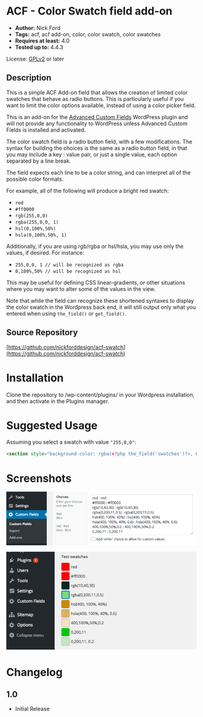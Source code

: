 ACF - Color Swatch field add-on
===

* **Author:** Nick Ford 
* **Tags:** acf, acf add-on, color, color swatch, color swatches
* **Requires at least:** 4.0  
* **Tested up to:** 4.4.3

License: [GPLv2](http://www.gnu.org/licenses/gpl-2.0.html) or later

Description
---

This is a simple ACF Add-on field that allows the creation of limited color swatches that behave as radio buttons. This is particularly useful if you want to limit the color options available, instead of using a color picker field. 

This is an add-on for the [Advanced Custom Fields](http://wordpress.org/extend/plugins/advanced-custom-fields/)
WordPress plugin and will not provide any functionality to WordPress unless Advanced Custom Fields is installed
and activated.

The color swatch field is a radio button field, with a few modifications. The syntax for building the choices is the same as a radio button field, in that you may include a key : value pair, or just a single value, each option separated by a line break. 

The field expects each line to be a color string, and can interpret all of the possible color formats.

For example, all of the following will produce a bright red swatch:

* `red`
* `#ff0000`
* `rgb(255,0,0)`
* `rgba(255,0,0, 1)`
* `hsl(0,100%,50%)`
* `hsla(0,100%,50%, 1)`

Additionally, if you are using rgb/rgba or hsl/hsla, you may use only the values, if desired. For instance:

* `255,0,0, 1 // will be recognized as rgba`
* `0,100%,50% // will be recognized as hsl`

This may be useful for defining CSS linear-gradients, or other situations where you may want to alter some of the values in the view.

Note that while the field can recognize these shortened syntaxes to display the color swatch in the Wordpress back end, it will still output only what you entered when using `the_field()` or `get_field()`.


Source Repository
---
[https://github.com/nickforddesign/acf-swatch](https://github.com/nickforddesign/acf-swatch)


Installation
===

Clone the repository to /wp-content/plugins/ in your Wordpress installation, and then activate in the Plugins manager.

Suggested Usage
===

Assuming you select a swatch with value `"255,0,0"`:

```html
<section style="background-color: rgba(<?php the_field('swatches')?>, 0.9">
```

Screenshots
===

![Choices Field](/images/choices.png?raw=true)

![Color Swatches](/images/swatches.png?raw=true)

Changelog
===

1.0
---
* Initial Release
